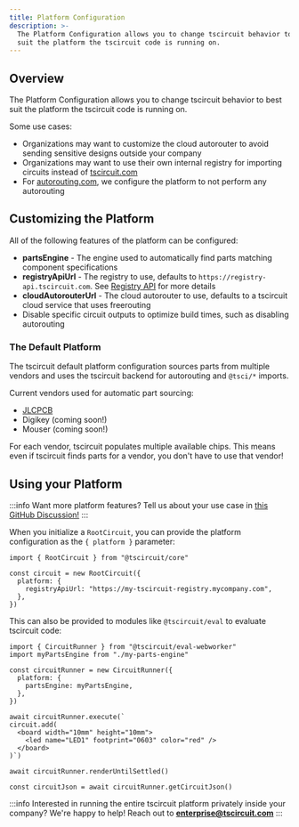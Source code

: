 ```yaml
---
title: Platform Configuration
description: >-
  The Platform Configuration allows you to change tscircuit behavior to best
  suit the platform the tscircuit code is running on.
---
```


## Overview

The Platform Configuration allows you to change tscircuit behavior to best suit
the platform the tscircuit code is running on.

Some use cases:

- Organizations may want to customize the cloud autorouter to avoid sending sensitive designs outside your company
- Organizations may want to use their own internal registry for importing circuits instead of [tscircuit.com](https://tscircuit.com)
- For [autorouting.com](https://autorouting.com), we configure the platform to not perform any autorouting

## Customizing the Platform

All of the following features of the platform can be configured:

- **partsEngine** - The engine used to automatically find parts matching component specifications
- **registryApiUrl** - The registry to use, defaults to `https://registry-api.tscircuit.com`. See [Registry API](../web-apis/the-registry-api.md) for more details
- **cloudAutorouterUrl** - The cloud autorouter to use, defaults to a tscircuit cloud service that uses freerouting
- Disable specific circuit outputs to optimize build times, such as disabling autorouting

### The Default Platform

The tscircuit default platform configuration sources parts from multiple vendors
and uses the tscircuit backend for autorouting and `@tsci/*` imports.

Current vendors used for automatic part sourcing:

- [JLCPCB](https://jlcpcb.com)
- Digikey (coming soon!)
- Mouser (coming soon!)

For each vendor, tscircuit populates multiple available chips. This means even
if tscircuit finds parts for a vendor, you don't have to use that vendor!

## Using your Platform

:::info
Want more platform features? Tell us about your use case in [this GitHub Discussion!](https://github.com/orgs/tscircuit/discussions/514)
:::

When you initialize a `RootCircuit`, you can provide the platform configuration
as the `{ platform }` parameter:

```tsx
import { RootCircuit } from "@tscircuit/core"

const circuit = new RootCircuit({
  platform: {
    registryApiUrl: "https://my-tscircuit-registry.mycompany.com",
  },
})
```

This can also be provided to modules like `@tscircuit/eval` to evaluate tscircuit
code:

```tsx
import { CircuitRunner } from "@tscircuit/eval-webworker"
import myPartsEngine from "./my-parts-engine"

const circuitRunner = new CircuitRunner({
  platform: {
    partsEngine: myPartsEngine,
  },
})

await circuitRunner.execute(`
circuit.add(
  <board width="10mm" height="10mm">
    <led name="LED1" footprint="0603" color="red" />
  </board>
)`)

await circuitRunner.renderUntilSettled()

const circuitJson = await circuitRunner.getCircuitJson()
```

:::info
Interested in running the entire tscircuit platform privately inside your company?
We're happy to help! Reach out to **enterprise@tscircuit.com**
:::
